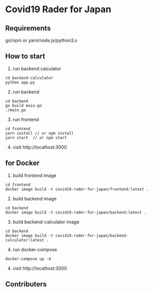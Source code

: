# Covid19 Rader for Japan

## Requirements
go/npm or yarn/node.js/python3.x

## How to start

1. run backend calculator
```
cd backend-calculator
python app.py
```

2. run backend
```
cd backend
go build main.go
./main.go
```

3. run frontend
```
cd frontend
yarn install // or npm install
yarn start  // or npm start
```

4. visit http://localhost:3000

## for Docker

1. build frontend image

```
cd frontend
docker image build -t covid19-rader-for-japan/frontend:latest .
```

2. build backend image 

```
cd backend
docker image build -t covid19-rader-for-japan/backend:latest .
```

3. build backend-calculator image 

```
cd backend
docker image build -t covid19-rader-for-japan/backend-calculator:latest .
```

4. run docker-compose

```
docker-compose up -d
```

4. visit http://localhost:3000


## Contributers
